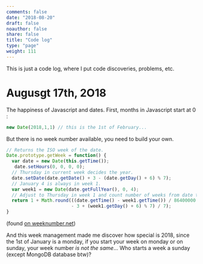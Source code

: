 ```yaml
---
comments: false
date: "2018-08-20"
draft: false
noauthor: false
share: false
title: "Code log"
type: "page"
weight: 111
---
```



This is just a code log, where I put code discoveries, problems, etc.


# Augusgt 17th, 2O18

The happiness of Javascript and dates. First, months in Javascript start at 0 : 

```javascript
new Date(2018,1,1) // this is the 1st of February...
```

But there is no week number available, you need to build your own.

```javascript
// Returns the ISO week of the date.
Date.prototype.getWeek = function() {
  var date = new Date(this.getTime());
   date.setHours(0, 0, 0, 0);
  // Thursday in current week decides the year.
  date.setDate(date.getDate() + 3 - (date.getDay() + 6) % 7);
  // January 4 is always in week 1.
  var week1 = new Date(date.getFullYear(), 0, 4);
  // Adjust to Thursday in week 1 and count number of weeks from date to week1.
  return 1 + Math.round(((date.getTime() - week1.getTime()) / 86400000
                        - 3 + (week1.getDay() + 6) % 7) / 7);
}
```
(found [on weeknumber.net](https://weeknumber.net/how-to/javascript))

And this week management made me discover how special is 2018, since the 1st of January is a monday, if you start your week on monday or on sunday, your week number _is not the same_... Who starts a week a sunday (except MongoDB database btw)?

